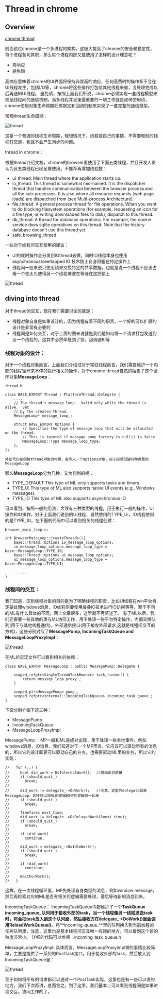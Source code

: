# Thread in chrome

## Overview

[chrome thread](http://www.chromium.org/developers/design-documents/threading)

前面说过chrome是一个多进程的架构，这极大提高了chrome的安全和稳定性，每个进程各司其职，那么每个进程内部又是使用了怎样的设计理念呢？

* 高响应
* 避免琐

高响应意味着chrome的UI界面将保持非常高的响应，任何高费时的操作都不会在UI线程发生，包括I/O等，chrome将这些操作打包给其他线程来做，当处理完成以后再通知UI线程。
避免琐，按照上面我们所说，chrome必须实现一套线程模型来规范线程间的通信机制，而多线程并发里最重要的一项工作就是如何使用琐，chrome使用对象生命周期归属限定和回调机制来实现了一套完整的通信框架。

常规thread生命周期：

![thread](https://github.com/llluiop/Chrome-Source-Analyze/raw/master/source/img/chrome-normal-thread)

这是一个普通的线程生命周期，理想情况下，线程做自己的事情，不需要和别的线程打交道，也就不会产生同步的问题。

thread in chrome：

根据thread介绍文档，chrome的browser里使用了下面五类线程，并且开发人员认为此五类线程已经足够使用，不推荐再增加线程数：

* ui_thread: Main thread where the application starts up.
* io_thread: This thread is somewhat mis-named. It is the dispatcher thread that handles communication between the browser process and all the sub-processes. It is also where all resource requests (web page loads) are dispatched from (see Multi-process Architecture). 
* file_thread: A general process thread for file operations. When you want to do blocking filesystem operations (for example, requesting an icon for a file type, or writing downloaded files to disk), dispatch to this thread. 
* db_thread: A thread for database operations. For example, the cookie service does sqlite operations on this thread. Note that the history database doesn't use this thread yet. 
* safe_browsing_thread 


一些对于线程间交互使用的建议：

* UI的耗时操作会分发到IOthread去做，同时IO线程本身也使用 asynchronous/overlapped IO 技术防止自身阻塞在特定操作上
* 线程间一般来说只使用锁来交换特定的共享数据，也就是说一个线程不应该占用一个锁太久使得另一个线程堵塞在等待在这把锁上

![thread](https://github.com/llluiop/Chrome-Source-Analyze/raw/master/source/img/chrome-thread)

## diving into thread

对于thread的交互，现在我们需要讨论的就是：

* 线程对象自身是如果设计的，因为线程有着不同的职责，一个好的可以扩展的设计是非常有必要的
* 线程间是如何交互，对于上面的图来说就是我们是如何将一个请求打包发送到另一个线程的，这其中必然牵扯到了锁，回调通知等

### 线程对象的设计：

对于一个线程对象而言，上面我们介绍过对于常驻线程而言，我们需要维护一个内部的线程循环来不停的执行相关的操作，对于chrome thread自然的抽象了这个循环对象**MessageLoop**：

    thread.h
    
    class BASE_EXPORT Thread : PlatformThread::Delegate { 
        ....
        // The thread's message loop.  Valid only while the thread is alive.  Set
        // by the created thread.
        MessageLoop* message_loop_;
        
        struct BASE_EXPORT Options {
            // Specifies the type of message loop that will be allocated on the thread.
            // This is ignored if message_pump_factory.is_null() is false.
            MessageLoop::Type message_loop_type;
        };
    };
    
    外部代码在创建thread对象的时候，会传入一个Options对象，用于指明创建何种类型的MessageLoop
    
那么**MessageLoop**分为几种，又为何划的呢：

* TYPE_DEFAULT This type of ML only supports tasks and timers.
* TYPE_UI  This type of ML also supports native UI events (e.g., Windows messages).
* TYPE_IO  This type of ML also supports asynchronous IO

可以看到，按照一般的用法，大致有三种类型的线程，用于执行一般的操作，UI操作和IO操作，对于上面我们说到的UI线程，自然使用的TYPE_UI，IO线程使用的是TYPE_IO，在下面的代码中可以看到相关的线程创建：

    browser_main_loop.cc
    
    int BrowserMainLoop::CreateThreads(){
        base::Thread::Options io_message_loop_options;
        io_message_loop_options.message_loop_type = base::MessageLoop::TYPE_IO;
        base::Thread::Options ui_message_loop_options;
        ui_message_loop_options.message_loop_type = base::MessageLoop::TYPE_UI;
        
        ......
    }
    
### 线程间的交互：
    
我们知道，区别线程对象的目的是为了明确线程的职责，比如UI线程在win平台肯定要处理windows消息，IO线程则要使用层叠IO技术进行IO访问等等，至于不同的ML有什么具体的不同，网上文章很多，这里就不再赘述了。
有了ML以后，我们还需要一些其他的类与ML协同工作，用于处理一些平台特定操作，内部交换队列(用于与其他线程通信)，外部通信接口(用于接收外部请求,这就是线程间交互的方式)，这些分别对应了**MessagePump, IncomingTaskQueue and MessageLoopProxyImpl**：

![thread](https://github.com/llluiop/Chrome-Source-Analyze/raw/master/source/img/chrome-messageloop)

在ML的实现文件可以看到相关的依赖：

    class BASE_EXPORT MessageLoop : public MessagePump::Delegate {
        
        scoped_refptr<SingleThreadTaskRunner> task_runner() {
            return message_loop_proxy_;
        }
        
        scoped_ptr<MessagePump> pump_;        
        scoped_refptr<internal::IncomingTaskQueue> incoming_task_queue_;
    }

下面分别介绍下这三种：

* MessagePump
* IncomingTaskQueue
* MessageLoopProxyImpl

MessagePump：
MP一般和ML是成对出现，用于处理一些本地事件，例如windows消息，IO消息，我们知道对于一个MP而言，它应该可以驱动所有的消息的，所以它的设计即要可以驱动自己的业务，也需要驱动ML里的业务，所以它的实现：

    //   for (;;) {
    //     bool did_work = DoInternalWork();  //驱动自己逻辑
    //     if (should_quit_)
    //       break;
    //
    //     did_work |= delegate_->DoWork();   //注意，这里的delegate就是MessageLoop，这样可以将ML的逻辑和MP的逻辑同一起来
    //     if (should_quit_)
    //       break;
    //
    //     TimeTicks next_time;
    //     did_work |= delegate_->DoDelayedWork(&next_time);
    //     if (should_quit_)
    //       break;
    //
    //     if (did_work)
    //       continue;
    //
    //     did_work = delegate_->DoIdleWork();
    //     if (should_quit_)
    //       break;
    //
    //     if (did_work)
    //       continue;
    //
    //     WaitForWork();
    //   }
    
这样，在一次线程循环里，MP先处理自身类型的消息，例如window message，然后再检索对应的ML是否有相关的逻辑需要处理，最后等待新的消息到来。


IncomingTaskQueue：
IncomingTaskQueue内部维护了一个**TaskQueue incoming_queue_**队列用于接收外部的task，当一个线程像另一线程发送task时，将会把task放入到这个队列里，然后接收方在delegate_->DoWork()里会调用**ReloadWorkQueue()**，将**incoming_queue_**里的队列换入到当前线程的任务队列里，注意，这里也是基本线程间交互唯一有锁的地方，可以看到这个锁的粒度非常小。
详细的代码可以参阅：incoming_task_queue.h


MessageLoopProxyImpl:
具体而言，MessageLoopProxyImpl做的事情比较简单，主要是提供了一系列的PostTask接口，用于接收外部的task，然后放入到IncomingTaskQueue里：

![thread](https://github.com/llluiop/Chrome-Source-Analyze/raw/master/source/img/chrome-thread-interact)

至于如何将所有的请求都可以通过一个PostTask实现，这里也是有一些可以说的地方，我们下次再讲，总而言之，到了这里，我们基本上可以看到线程间是如果进程交互，协同工作的了。